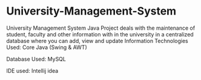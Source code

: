 # University-Management-System

University Management System Java Project deals with the maintenance of student, faculty and other information with in the university in a centralized database where you can add, view and update Information
Technologies Used: Core Java (Swing & AWT)

Database Used: MySQL

IDE used: Intellij idea
